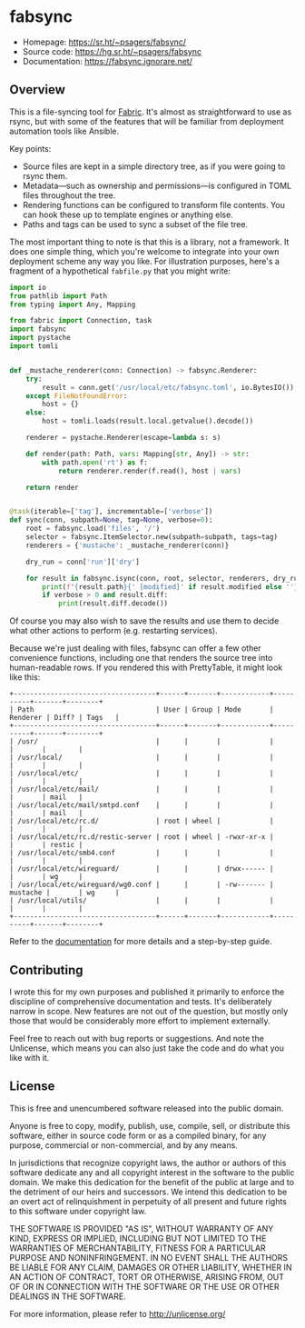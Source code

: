 <!-- vim: set tw=80 lbr: -->
# fabsync

- Homepage: https://sr.ht/~psagers/fabsync/
- Source code: https://hg.sr.ht/~psagers/fabsync
- Documentation: https://fabsync.ignorare.net/

## Overview

This is a file-syncing tool for [Fabric][]. It's almost as straightforward to
use as rsync, but with some of the features that will be familiar from
deployment automation tools like Ansible.

Key points:

- Source files are kept in a simple directory tree, as if you were going to
  rsync them.
- Metadata—such as ownership and permissions—is configured in TOML files
  throughout the tree.
- Rendering functions can be configured to transform file contents. You can hook
  these up to template engines or anything else.
- Paths and tags can be used to sync a subset of the file tree.

The most important thing to note is that this is a library, not a framework. It
does one simple thing, which you're welcome to integrate into your own
deployment scheme any way you like. For illustration purposes, here's a fragment
of a hypothetical `fabfile.py` that you might write:

```python
import io
from pathlib import Path
from typing import Any, Mapping

from fabric import Connection, task
import fabsync
import pystache
import tomli


def _mustache_renderer(conn: Connection) -> fabsync.Renderer:
    try:
        result = conn.get('/usr/local/etc/fabsync.toml', io.BytesIO())
    except FileNotFoundError:
        host = {}
    else:
        host = tomli.loads(result.local.getvalue().decode())

    renderer = pystache.Renderer(escape=lambda s: s)

    def render(path: Path, vars: Mapping[str, Any]) -> str:
        with path.open('rt') as f:
            return renderer.render(f.read(), host | vars)

    return render


@task(iterable=['tag'], incrementable=['verbose'])
def sync(conn, subpath=None, tag=None, verbose=0):
    root = fabsync.load('files', '/')
    selector = fabsync.ItemSelector.new(subpath=subpath, tags=tag)
    renderers = {'mustache': _mustache_renderer(conn)}

    dry_run = conn['run']['dry']

    for result in fabsync.isync(conn, root, selector, renderers, dry_run=dry_run):
        print(f"{result.path}{' [modified]' if result.modified else ''}")
        if verbose > 0 and result.diff:
            print(result.diff.decode())
```

Of course you may also wish to save the results and use them to decide what
other actions to perform (e.g. restarting services).

Because we're just dealing with files, fabsync can offer a few other convenience
functions, including one that renders the source tree into human-readable rows.
If you rendered this with PrettyTable, it might look like this:

```
+-----------------------------------+------+-------+------------+----------+-------+--------+
| Path                              | User | Group | Mode       | Renderer | Diff? | Tags   |
+-----------------------------------+------+-------+------------+----------+-------+--------+
| /usr/                             |      |       |            |          |       |        |
| /usr/local/                       |      |       |            |          |       |        |
| /usr/local/etc/                   |      |       |            |          |       |        |
| /usr/local/etc/mail/              |      |       |            |          |       | mail   |
| /usr/local/etc/mail/smtpd.conf    |      |       |            |          |       | mail   |
| /usr/local/etc/rc.d/              | root | wheel |            |          |       |        |
| /usr/local/etc/rc.d/restic-server | root | wheel | -rwxr-xr-x |          |       | restic |
| /usr/local/etc/smb4.conf          |      |       |            |          |       |        |
| /usr/local/etc/wireguard/         |      |       | drwx------ |          |       | wg     |
| /usr/local/etc/wireguard/wg0.conf |      |       | -rw------- | mustache |       | wg     |
| /usr/local/utils/                 |      |       |            |          |       |        |
+-----------------------------------+------+-------+------------+----------+-------+--------+
```

Refer to the [documentation][] for more details and a step-by-step guide.

## Contributing

I wrote this for my own purposes and published it primarily to enforce the
discipline of comprehensive documentation and tests. It's deliberately narrow in
scope. New features are not out of the question, but mostly only those that
would be considerably more effort to implement externally.

Feel free to reach out with bug reports or suggestions. And note the Unlicense,
which means you can also just take the code and do what you like with it.

## License

This is free and unencumbered software released into the public domain.

Anyone is free to copy, modify, publish, use, compile, sell, or
distribute this software, either in source code form or as a compiled
binary, for any purpose, commercial or non-commercial, and by any
means.

In jurisdictions that recognize copyright laws, the author or authors
of this software dedicate any and all copyright interest in the
software to the public domain. We make this dedication for the benefit
of the public at large and to the detriment of our heirs and
successors. We intend this dedication to be an overt act of
relinquishment in perpetuity of all present and future rights to this
software under copyright law.

THE SOFTWARE IS PROVIDED "AS IS", WITHOUT WARRANTY OF ANY KIND,
EXPRESS OR IMPLIED, INCLUDING BUT NOT LIMITED TO THE WARRANTIES OF
MERCHANTABILITY, FITNESS FOR A PARTICULAR PURPOSE AND NONINFRINGEMENT.
IN NO EVENT SHALL THE AUTHORS BE LIABLE FOR ANY CLAIM, DAMAGES OR
OTHER LIABILITY, WHETHER IN AN ACTION OF CONTRACT, TORT OR OTHERWISE,
ARISING FROM, OUT OF OR IN CONNECTION WITH THE SOFTWARE OR THE USE OR
OTHER DEALINGS IN THE SOFTWARE.

For more information, please refer to <http://unlicense.org/>


[Fabric]: https://www.fabfile.org/
[documentation]: https://fabsync.ignorare.net/
